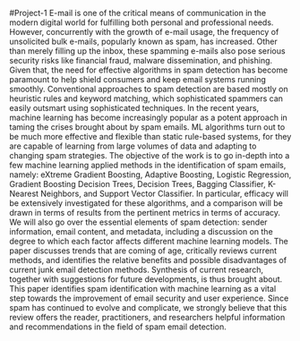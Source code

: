 # P r o j e c t - 1 
 
 E-mail is one of the critical means of communication in the modern digital world for fulfilling both personal and professional needs. However, concurrently with the growth of e-mail usage, the frequency of unsolicited bulk e-mails, popularly known as spam, has increased. Other than merely filling up the inbox, these spamming e-mails also pose serious security risks like financial fraud, malware dissemination, and phishing. Given that, the need for effective algorithms in spam detection has become paramount to help shield consumers and keep email systems running smoothly.
Conventional approaches to spam detection are based mostly on heuristic rules and keyword matching, which sophisticated spammers can easily outsmart using sophisticated techniques. In the recent years, machine learning has become increasingly popular as a potent approach in taming the crises brought about by spam emails. ML algorithms turn out to be much more effective and flexible than static rule-based systems, for they are capable of learning from large volumes of data and adapting to changing spam strategies.
The objective of the work is to go in-depth into a few machine learning applied methods in the identification of spam emails, namely: eXtreme Gradient Boosting, Adaptive Boosting, Logistic Regression, Gradient Boosting Decision Trees, Decision Trees, Bagging Classifier, K-Nearest Neighbors, and Support Vector Classifier. In particular, efficacy will be extensively investigated for these algorithms, and a comparison will be drawn in terms of results from the pertinent metrics in terms of accuracy.
We will also go over the essential elements of spam detection: sender information, email content, and metadata, including a discussion on the degree to which each factor affects different machine learning models. The paper discusses trends that are coming of age, critically reviews current methods, and identifies the relative benefits and possible disadvantages of current junk email detection methods. Synthesis of current research, together with suggestions for future developments, is thus brought about.
This paper identifies spam identification with machine learning as a vital step towards the improvement of email security and user experience. Since spam has continued to evolve and complicate, we strongly believe that this review offers the reader, practitioners, and researchers helpful information and recommendations in the field of spam email detection.
